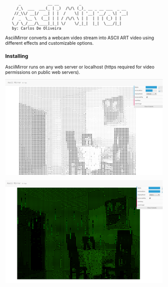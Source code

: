 
```
      _            __ __         _                      
     /_\  ___  ___(_ | _)  /\/\ (_)_ __ _ __ ___  _ __ 
    //_\\/ __|/  __| | |  /    \| | '__| '__/ _ \| '__|
   /  _  \__ \  (__| | | / /\/\ \ | |  | | | (_) | |   
   \_/ \_/___/\____|_|_| \/    \/_|_|  |_|  \___/|_|   
   by: Carlos De Oliveira
```

AsciiMirror converts a webcam video stream into ASCII ART video using different effects and customizable options.

### Installing

AsciiMirror runs on any web server or localhost (https required for video permissions on public web servers).


![Example 1](https://github.com/cardeol/asciimirror/blob/master/screenshots/ascii1.png)

![Example 2](https://github.com/cardeol/asciimirror/blob/master/screenshots/ascii3.png)


